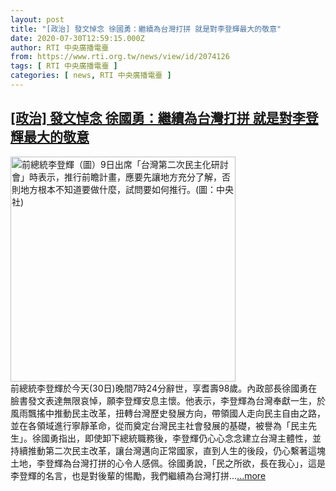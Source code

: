 ```yaml
---
layout: post
title: "[政治] 發文悼念 徐國勇：繼續為台灣打拼 就是對李登輝最大的敬意"
date: 2020-07-30T12:59:15.000Z
author: RTI 中央廣播電臺
from: https://www.rti.org.tw/news/view/id/2074126
tags: [ RTI 中央廣播電臺 ]
categories: [ news, RTI 中央廣播電臺 ]
---
```

<!--1596113955000-->
[[政治] 發文悼念 徐國勇：繼續為台灣打拼 就是對李登輝最大的敬意](https://www.rti.org.tw/news/view/id/2074126)
------

<div>
<img src="https://static.rti.org.tw/assets/thumbnails/2017/09/23/20170609000223M.jpg" width="360" alt="前總統李登輝（圖）9日出席「台灣第二次民主化研討會」時表示，推行前瞻計畫，應要先讓地方充分了解，否則地方根本不知道要做什麼，試問要如何推行。(圖：中央社)" title="前總統李登輝（圖）9日出席「台灣第二次民主化研討會」時表示，推行前瞻計畫，應要先讓地方充分了解，否則地方根本不知道要做什麼，試問要如何推行。(圖：中央社)"><br>前總統李登輝於今天(30日)晚間7時24分辭世，享耆壽98歲。內政部長徐國勇在臉書發文表達無限哀悼，願李登輝安息主懷。他表示，李登輝為台灣奉獻一生，於風雨飄搖中推動民主改革，扭轉台灣歷史發展方向，帶領國人走向民主自由之路，並在各領域進行寧靜革命，從而奠定台灣民主社會發展的基礎，被譽為「民主先生」。徐國勇指出，即使卸下總統職務後，李登輝仍心心念念建立台灣主體性，並持續推動第二次民主改革，讓台灣邁向正常國家，直到人生的後段，仍心繫著這塊土地，李登輝為台灣打拼的心令人感佩。徐國勇說，「民之所欲，長在我心」，這是李登輝的名言，也是對後輩的惕勵，我們繼續為台灣打拼...<a target="_blank" href="https://www.rti.org.tw/news/view/id/2074126">...more</a>
</div>
